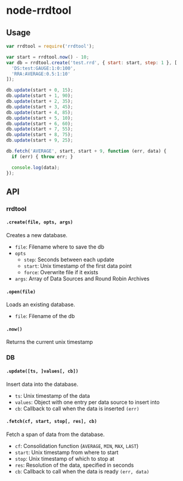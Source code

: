 
# node-rrdtool

## Usage

```js
var rrdtool = require('rrdtool');

var start = rrdtool.now() - 10;
var db = rrdtool.create('test.rrd', { start: start, step: 1 }, [
  'DS:test:GAUGE:1:0:100',
  'RRA:AVERAGE:0.5:1:10'
]);

db.update(start + 0, 15);
db.update(start + 1, 90);
db.update(start + 2, 35);
db.update(start + 3, 45);
db.update(start + 4, 85);
db.update(start + 5, 10);
db.update(start + 6, 60);
db.update(start + 7, 55);
db.update(start + 8, 75);
db.update(start + 9, 25);

db.fetch('AVERAGE', start, start + 9, function (err, data) {
  if (err) { throw err; }

  console.log(data);
});
```

## API

### rrdtool

#### `.create(file, opts, args)`

Creates a new database.

 - `file`: Filename where to save the db
 - `opts`
   - `step`: Seconds between each update
   - `start`: Unix timestamp of the first data point
   - `force`: Overwrite file if it exists
 - `args`: Array of Data Sources and Round Robin Archives

#### `.open(file)`

Loads an existing database.

 - `file`: Filename of the db

#### `.now()`

Returns the current unix timestamp

### DB

#### `.update([ts, ]values[, cb])`

Insert data into the database.

 - `ts`: Unix timestamp of the data
 - `values`: Object with one entry per data source to insert into
 - `cb`: Callback to call when the data is inserted `(err)`

#### `.fetch(cf, start, stop[, res], cb)`

Fetch a span of data from the database.

 - `cf`: Consolidation function (`AVERAGE`, `MIN`, `MAX`, `LAST`)
 - `start`: Unix timestamp from where to start
 - `stop`: Unix timestamp of which to stop at
 - `res`: Resolution of the data, specified in seconds
 - `cb`: Callback to call when the data is ready `(err, data)`
